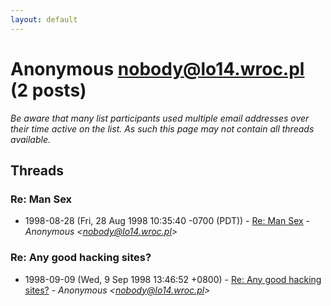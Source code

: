 ```yaml
---
layout: default
---
```


# Anonymous <nobody@lo14.wroc.pl> (2 posts)

_Be aware that many list participants used multiple email addresses over their time active on the list. As such this page may not contain all threads available._

## Threads

### Re: Man Sex
+ 1998-08-28 (Fri, 28 Aug 1998 10:35:40 -0700 (PDT)) - [Re: Man Sex](/archive/1998/08/5c6261abfc49aea82590aee70b9456346bd47a9f9e9e7aefc3bd3d3072906eba) - _Anonymous \<nobody@lo14.wroc.pl\>_

### Re: Any good hacking sites?
+ 1998-09-09 (Wed, 9 Sep 1998 13:46:52 +0800) - [Re: Any good hacking sites?](/archive/1998/09/1149e88cbf9101f96493829900b570e54c518e4b0925a5c6f61322028329526a) - _Anonymous \<nobody@lo14.wroc.pl\>_

